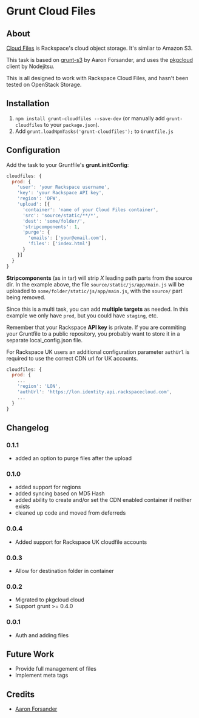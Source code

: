 # Grunt Cloud Files

## About
[Cloud Files](http://www.rackspace.com/cloud/files/) is Rackspace's cloud object storage. It's simliar to Amazon S3.

This task is based on [grunt-s3](https://github.com/pifantastic/grunt-s3) by Aaron Forsander,
and uses the [pkgcloud](https://github.com/nodejitsu/pkgcloud) client by Nodejitsu.

This is all designed to work with Rackspace Cloud Files, and hasn't been tested on OpenStack Storage.

## Installation
1. `npm install grunt-cloudfiles --save-dev` (or manually add `grunt-cloudfiles` to your `package.json`).
1. Add `grunt.loadNpmTasks('grunt-cloudfiles');` to `Gruntfile.js`

## Configuration

Add the task to your Gruntfile's **grunt.initConfig**:
```javascript
cloudfiles: {
  prod: {
    'user': 'your Rackspace username',
    'key': 'your Rackspace API key',
    'region': 'DFW',
    'upload': [{
      'container': 'name of your Cloud Files container',
      'src': 'source/static/**/*',
      'dest': 'some/folder/',
      'stripcomponents': 1,
      'purge': {
        'emails': ['your@email.com'],
        'files': ['index.html']
      }
    }]
  }
}
```

**Stripcomponents** (as in tar) will strip _X_ leading path parts from the source dir.
In the example above, the file `source/static/js/app/main.js`
will be uploaded to `some/folder/static/js/app/main.js`, with the `source/` part being removed.

Since this is a multi task, you can add **multiple targets** as needed.
In this example we only have `prod`, but you could have `staging`, etc.

Remember that your Rackspace **API key** is private. If you are commiting your Gruntfile
to a public repository, you probably want to store it in a separate local_config.json file.

For Rackspace UK users an additional configuration parameter `authUrl` is required to use the correct CDN url for UK accounts.

```javascript
cloudfiles: {
  prod: {
    ...
    'region': 'LON',
    'authUrl': 'https://lon.identity.api.rackspacecloud.com',
    ...
  }
}
```

## Changelog

### 0.1.1
* added an option to purge files after the upload

### 0.1.0

* added support for regions
* added syncing based on MD5 Hash
* added ability to create and/or set the CDN enabled container if neither exists
* cleaned up code and moved from deferreds

### 0.0.4

* Added support for Rackspace UK cloudfile accounts

### 0.0.3

* Allow for destination folder in container

### 0.0.2

* Migrated to pkgcloud cloud
* Support grunt >= 0.4.0

### 0.0.1

* Auth and adding files

## Future Work

* Provide full management of files
* Implement meta tags

## Credits
* [Aaron Forsander <pifantastic>](https://github.com/pifantastic/grunt-s3)

 [grunts3]: https://github.com/pifantastic/grunt-s3
 [noddecloudfiles]: https://github.com/nodejitsu/node-cloudfiles
 [nodejitsu]: https://github.com/nodejitsu
